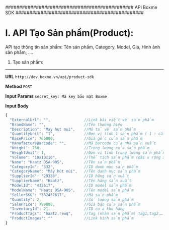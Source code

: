 ##############################################
API Boxme SDK 
##############################################

I. API Tạo Sản phẩm(Product):
=============================

API tạo thông tin sản phẩm: Tên sản phẩm, Category, Model, Giá, Hình ảnh sản phẩm, ....

1. Tạo sản phẩm:
----------------
**URL** ``http://dev.boxme.vn/api/product-sdk``

**Method** ``POST``

**Input Params**
 ``secret_key: Mã key bảo mật Boxme``
 
**Input Body**

```javascript
{
  "ExternalUrl": "",               //Link bài viết về sản phẩm			
  "BrandName": "",                 //Tên thương hiệu			
  "Description": "May hut mui",    //Mô tả về sản phẩm			
  "QuantityUnit": "1",             //Đơn vị tính 1 sản phẩm ( 1 : cái, 2 : hộp)			
  "BasePrice": 766000,             //Giá gốc của sản phẩm			
  "ManufactureBarcode": "",        //Mã barcode của nhà sản xuất			
  "Weight": 250,                   //Trọng lượng của sản phẩm			
  "WeightUnit": 1,                 //Đơn vị tính trọng lượng sản phẩm ( 1 : Gram 2 : Kg, 3 : Tạ, 4 : Tấn)			
  "Volume": "10x10x10",            //Thể tích sản phẩm (dài x rộng x cao)			
  "Name": "Haatz DSA-90S",         //Tên sản phẩm			
  "CategoryId": "332",             //ID danh mục sản phẩm			
  "CategoryName": "Máy hút mùi",   //Tên danh mục sản phẩm			
  "SupplierId": "29338",           //ID hãng sản xuất			
  "SupplierName": "Haatz",         //Tên hãng sản xuất			
  "ModelId": "432617",             //ID model sản phẩm			
  "ModelName": "Haatz DSA-90S",    //Tên model sản phẩm			
  "SellerSKU": "332432617",        //Mã sản phẩm			
  "Quantity": 2,                   //Số lượng sản phẩm			
  "SalePrice": 799000,             //Giá bán của sản phẩm			
  "InventoryId": 21,               //ID của kho hàng			
  "ProductTags": "haatz,rewq",     //Tag (nhãn sản phẩm) tag1,tag2,…			
  "ProductImages": ""              //Link hình sản phẩm	
}
 


	


